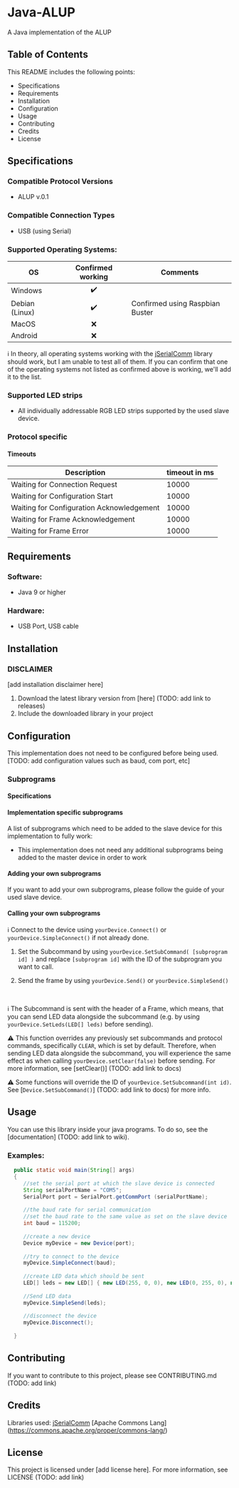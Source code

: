 # Java-ALUP
A Java implementation of the ALUP

## Table of Contents

This README includes the following points:

* Specifications
* Requirements
* Installation
* Configuration
* Usage
* Contributing
* Credits
* License


## Specifications

### Compatible Protocol Versions
  * ALUP v.0.1 

### Compatible Connection Types
  * USB (using Serial)


### Supported Operating Systems:


OS | Confirmed working | Comments
--------------- |:-----------------:| --------------------
Windows     | :heavy_check_mark: |  
Debian (Linux) | :heavy_check_mark: | Confirmed using Raspbian Buster
MacOS | :x: |
Android | :x: |


:information_source: In theory, all operating systems working with the [jSerialComm] library should work, but I am unable to test all of them. If you can confirm that one of the operating systems not listed as confirmed above is working, we'll add it to the list. 



### Supported LED strips

 * All individually addressable RGB LED strips supported by the used slave device.


### Protocol specific

#### Timeouts

Description| timeout in ms
--- | ---
Waiting for Connection Request | 10000
Waiting for Configuration Start | 10000
Waiting for Configuration Acknowledgement | 10000
Waiting for Frame Acknowledgement | 10000
Waiting for Frame Error | 10000


## Requirements
### Software:
* Java 9 or higher

### Hardware:
* USB Port, USB cable


## Installation

### DISCLAIMER

[add installation disclaimer here]


1. Download the latest library version from [here] (TODO: add link to releases)
2. Include the downloaded library in your project

## Configuration

This implementation does not need to be configured before being used.
[TODO: add configuration values such as baud, com port, etc]



### Subprograms


#### Specifications


#### Implementation specific subprograms

A list of subprograms which need to be added to the slave device for this implementation to fully work:

* This implementation does not need any additional subprograms being added to the master device in order to work


#### Adding your own subprograms

If you want to add your own subprograms, please follow the guide of your used slave device.

#### Calling your own subprograms

:information_source: Connect to the device using `yourDevice.Connect()` or `yourDevice.SimpleConnect()` if not already done.

1. Set the Subcommand by using `yourDevice.SetSubCommand( [subprogram id] )` and replace `[subprogram id]` with the ID of the subprogram you want to call.

2. Send the frame by using `yourDevice.Send()` or `yourDevice.SimpleSend()`

<br />

:information_source: The Subcommand is sent with the header of a Frame, which means, that you can send LED data alongside the subcommand (e.g. by using `yourDevice.SetLeds(LED[] leds)` before sending).

:warning: This function overrides any previously set subcommands and protocol commands, specifically `CLEAR`, which is set by default. Therefore, when sending LED data alongside the subcommand, you will experience the same effect as when calling `yourDevice.setClear(false)` before sending. For more information, see [setClear()] (TODO: add link to docs)

:warning: Some functions will override the ID of `yourDevice.SetSubcommand(int id)`. See [`Device.SetSubCommand()`] (TODO: add link to docs) for more info.



## Usage

You can use this library inside your java programs. To do so, see the [documentation] (TODO: add link to wiki).

### Examples:
 
 ```java
   public static void main(String[] args)
   {
      //set the serial port at which the slave device is connected
      String serialPortName = "COM5"; 
      SerialPort port = SerialPort.getCommPort (serialPortName);
      
      //the baud rate for serial communication
      //set the baud rate to the same value as set on the slave device
      int baud = 115200;
      
      //create a new device
      Device myDevice = new Device(port);
      
      //try to connect to the device
      myDevice.SimpleConnect(baud);
      
      //create LED data which should be sent
      LED[] leds = new LED[] { new LED(255, 0, 0), new LED(0, 255, 0), new LED(0, 0, 255)};
      
      //Send LED data
      myDevice.SimpleSend(leds);
      
      //disconnect the device
      myDevice.Disconnect();
         
   }
 
 ```


## Contributing

If you want to contribute to this project, please see CONTRIBUTING.md (TODO: add link)


## Credits

Libraries used:
[jSerialComm]
[Apache Commons Lang] (https://commons.apache.org/proper/commons-lang/)


## License

This project is licensed under [add license here]. For more information, see LICENSE (TODO: add link)

[jSerialComm]: https://github.com/Fazecast/jSerialComm "jSerialComm GitHub Page"
